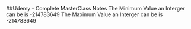 ##Udemy - Complete MasterClass Notes 
The Minimum Value an Interger can be is 
-214783649
The Maximum Value an Interger can be is 
-214783649
